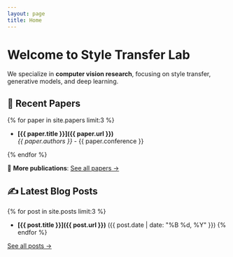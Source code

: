 ```yaml
---
layout: page
title: Home
---
```


# Welcome to Style Transfer Lab

We specialize in **computer vision research**, focusing on style transfer, generative models, and deep learning. 

## 🔬 Recent Papers
{% for paper in site.papers limit:3 %}
- **[{{ paper.title }}]({{ paper.url }})**  
  *{{ paper.authors }}* - {{ paper.conference }}
  <!-- *Abstract:* {{ paper.excerpt | strip_html }}   -->
{% endfor %}

📖 **More publications**: [See all papers →](/papers/)

## ✍️ Latest Blog Posts
{% for post in site.posts limit:3 %}
- **[{{ post.title }}]({{ post.url }})** ({{ post.date | date: "%B %d, %Y" }})
{% endfor %}

[See all posts →](/blog/)
